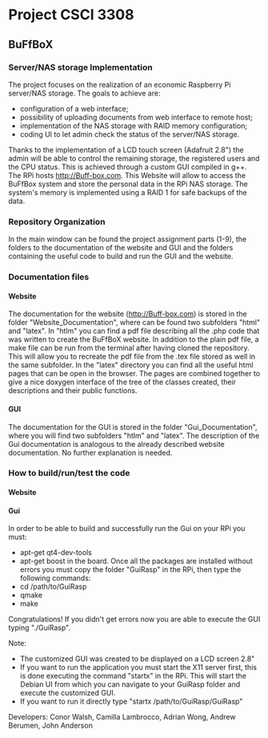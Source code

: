# Project CSCI 3308
## BuFfBoX
### Server/NAS storage Implementation
The project focuses on the realization of an economic Raspberry Pi server/NAS storage. The goals to achieve are:
* configuration of a web interface;
* possibility of uploading documents from web interface to remote host;
* implementation of the NAS storage with RAID memory configuration;
* coding UI to let admin check the status of the server/NAS storage.


Thanks to the implementation of a LCD touch screen (Adafruit 2.8") the admin will be able to control the remaining storage, the registered users and the CPU status. This is achieved through a custom GUI compiled in g++.
The RPi hosts http://Buff-box.com. This Website will allow to access the BuFfBox system and store the personal data in the RPi NAS storage. The system's memory is implemented using a RAID 1 for safe backups of the data.

### Repository Organization
In the main window can be found the project assignment parts (1-9), the folders to the documentation of the website and GUI and the folders containing the useful code to build and run the GUI and the website.

### Documentation files
#### Website
The documentation for the website (http://Buff-box.com) is stored in the folder "Website_Documentation", where can be found two subfolders "html" and "latex". In "htlm" you can find a pdf file describing all the .php code that was written to create the BuFfBoX website. In addition to the plain pdf file, a make file can be run from the terminal after having cloned the repository. This will allow you to recreate the pdf file from the .tex file stored as well in the same subfolder. In the "latex" directory you can find all the useful html pages that can be open in the browser. The pages are combined together to give a nice doxygen interface of the tree of the classes created, their descriptions and their public functions. 

#### GUI
The documentation for the GUI is stored in the folder "Gui_Documentation", where you will find two subfolders "htlm" and "latex". The description of the Gui documentation is analogous to the already described website documentation. No further explanation is needed.

### How to build/run/test the code
#### Website


#### Gui
In order to be able to build and successfully run the Gui on your RPi you must:
* apt-get qt4-dev-tools
* apt-get boost
in the board.
Once all the packages are installed without errors you must copy the folder "GuiRasp" in the RPi, then type the following commands:
* cd /path/to/GuiRasp
* qmake
* make


Congratulations! If you didn't get errors now you are able to execute the GUI typing "./GuiRasp".

  Note:
* The customized GUI was created to be displayed on a LCD screen 2.8"
* If you want to run the application you must start the X11 server first, this is done executing the command "startx" in the RPi. This will start the Debian UI from which you can navigate to your GuiRasp folder and execute the customized GUI.
* If you want to run it directly type "startx /path/to/GuiRasp/GuiRasp"

Developers: Conor Walsh, Camilla Lambrocco, Adrian Wong, Andrew Berumen, John Anderson
